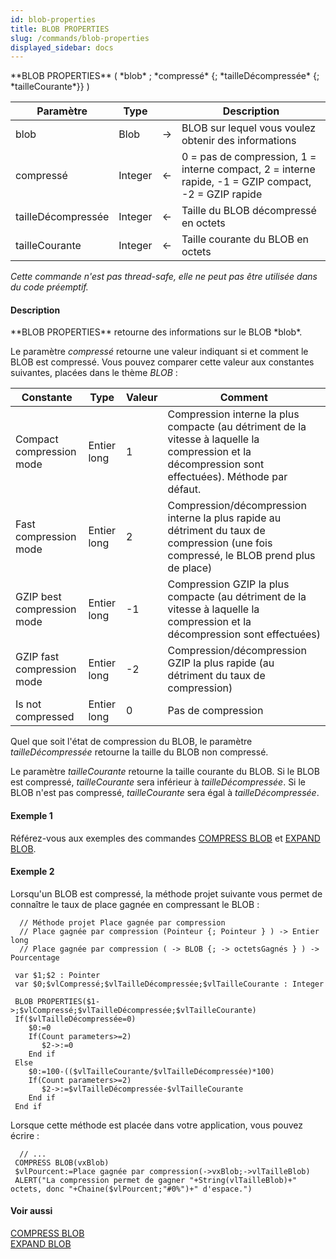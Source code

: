 ```yaml
---
id: blob-properties
title: BLOB PROPERTIES
slug: /commands/blob-properties
displayed_sidebar: docs
---
```


<!--REF #_command_.BLOB PROPERTIES.Syntax-->**BLOB PROPERTIES** ( *blob* ; *compressé* {; *tailleDécompressée* {; *tailleCourante*}} )<!-- END REF-->
<!--REF #_command_.BLOB PROPERTIES.Params-->
| Paramètre | Type |  | Description |
| --- | --- | --- | --- |
| blob | Blob | &#8594;  | BLOB sur lequel vous voulez obtenir des informations |
| compressé | Integer | &#8592; | 0 = pas de compression, 1 = interne compact, 2 = interne rapide, -1 = GZIP compact, -2 = GZIP rapide |
| tailleDécompressée | Integer | &#8592; | Taille du BLOB décompressé en octets |
| tailleCourante | Integer | &#8592; | Taille courante du BLOB en octets |

<!-- END REF-->

*Cette commande n'est pas thread-safe, elle ne peut pas être utilisée dans du code préemptif.*


#### Description 

<!--REF #_command_.BLOB PROPERTIES.Summary-->**BLOB PROPERTIES** retourne des informations sur le BLOB *blob*.<!-- END REF-->

Le paramètre *compressé* retourne une valeur indiquant si et comment le BLOB est compressé. Vous pouvez comparer cette valeur aux constantes suivantes, placées dans le thème *BLOB* :

| Constante                  | Type        | Valeur | Comment                                                                                                                                              |
| -------------------------- | ----------- | ------ | ---------------------------------------------------------------------------------------------------------------------------------------------------- |
| Compact compression mode   | Entier long | 1      | Compression interne la plus compacte (au détriment de la vitesse à laquelle la compression et la décompression sont effectuées). Méthode par défaut. |
| Fast compression mode      | Entier long | 2      | Compression/décompression interne la plus rapide au détriment du taux de compression (une fois compressé, le BLOB prend plus de place)               |
| GZIP best compression mode | Entier long | \-1    | Compression GZIP la plus compacte (au détriment de la vitesse à laquelle la compression et la décompression sont effectuées)                         |
| GZIP fast compression mode | Entier long | \-2    | Compression/décompression GZIP la plus rapide (au détriment du taux de compression)                                                                  |
| Is not compressed          | Entier long | 0      | Pas de compression                                                                                                                                   |

Quel que soit l'état de compression du BLOB, le paramètre *tailleDécompressée* retourne la taille du BLOB non compressé.

Le paramètre *tailleCourante* retourne la taille courante du BLOB. Si le BLOB est compressé, *tailleCourante* sera inférieur à *tailleDécompressée*. Si le BLOB n'est pas compressé, *tailleCourante* sera égal à *tailleDécompressée*.

#### Exemple 1 

Référez-vous aux exemples des commandes [COMPRESS BLOB](compress-blob.md) et [EXPAND BLOB](expand-blob.md).

#### Exemple 2 

Lorsqu'un BLOB est compressé, la méthode projet suivante vous permet de connaître le taux de place gagnée en compressant le BLOB :

```4d
  // Méthode projet Place gagnée par compression
  // Place gagnée par compression (Pointeur {; Pointeur } ) -> Entier long
  // Place gagnée par compression ( -> BLOB {; -> octetsGagnés } ) -> Pourcentage
 
 var $1;$2 : Pointer
 var $0;$vlCompressé;$vlTailleDécompressée;$vlTailleCourante : Integer
 
 BLOB PROPERTIES($1->;$vlCompressé;$vlTailleDécompressée;$vlTailleCourante)
 If($vlTailleDécompressée=0)
    $0:=0
    If(Count parameters>=2)
       $2->:=0
    End if
 Else
    $0:=100-(($vlTailleCourante/$vlTailleDécompressée)*100)
    If(Count parameters>=2)
       $2->:=$vlTailleDécompressée-$vlTailleCourante
    End if
 End if
```

Lorsque cette méthode est placée dans votre application, vous pouvez écrire :

```4d
  // ...
 COMPRESS BLOB(vxBlob)
 $vlPourcent:=Place gagnée par compression(->vxBlob;->vlTailleBlob)
 ALERT("La compression permet de gagner "+String(vlTailleBlob)+" octets, donc "+Chaine($vlPourcent;"#0%")+" d'espace.")
```

#### Voir aussi 

[COMPRESS BLOB](compress-blob.md)  
[EXPAND BLOB](expand-blob.md)  